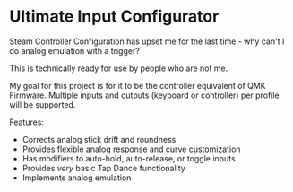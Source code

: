# Ultimate Input Configurator
Steam Controller Configuration has upset me for the last time - why can't I do analog emulation with a trigger?

This is technically ready for use by people who are not me.

My goal for this project is for it to be the controller equivalent of QMK Firmware. Multiple inputs and outputs (keyboard or controller) per profile will be supported.

Features:  
* Corrects analog stick drift and roundness
* Provides flexible analog response and curve customization
* Has modifiers to auto-hold, auto-release, or toggle inputs
* Provides *very* basic Tap Dance functionality
* Implements analog emulation
